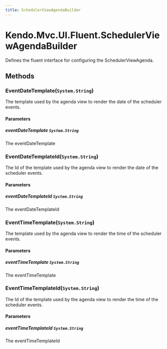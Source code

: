 ```yaml
---
title: SchedulerViewAgendaBuilder
---
```


# Kendo.Mvc.UI.Fluent.SchedulerViewAgendaBuilder
Defines the fluent interface for configuring the SchedulerViewAgenda.



## Methods

### EventDateTemplate(`System.String`)
The template used by the agenda view to render the date of the scheduler events.


#### Parameters

##### eventDateTemplate `System.String`
The eventDateTemplate





### EventDateTemplateId(`System.String`)
The Id of the template used by the agenda view to render the date of the scheduler events.


#### Parameters

##### eventDateTemplateId `System.String`
The eventDateTemplateId





### EventTimeTemplate(`System.String`)
The template used by the agenda view to render the time of the scheduler events.


#### Parameters

##### eventTimeTemplate `System.String`
The eventTimeTemplate





### EventTimeTemplateId(`System.String`)
The Id of the template used by the agenda view to render the time of the scheduler events.


#### Parameters

##### eventTimeTemplateId `System.String`
The eventTimeTemplateId







